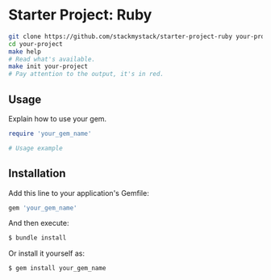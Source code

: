 # Starter Project: Ruby

```sh
git clone https://github.com/stackmystack/starter-project-ruby your-project
cd your-project
make help
# Read what's available.
make init your-project
# Pay attention to the output, it's in red.
```

## Usage

Explain how to use your gem.

```ruby
require 'your_gem_name'

# Usage example
```

## Installation

Add this line to your application's Gemfile:

```ruby
gem 'your_gem_name'
```

And then execute:

```sh
$ bundle install
```

Or install it yourself as:

```sh
$ gem install your_gem_name
```
